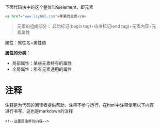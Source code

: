 下面代码块中的这个整体叫做element，即元素
```html
<a href="www.liy666.com">李某的主页</a>
```

>元素的组成部分：
起始标记(begin tag)+结束标记(end tag)+元素内容+元素属性

属性：属性名+属性值

**属性的分类：**
- 局部属性：某些元素特有的属性
- 全局属性：所有元素通用的属性

# 注释
注释是为代码的阅读者提供帮助，注释不参与运行，在html中注释使用以下内容进行书写，这也是markdown的注释
```
<!--这里是注释的内容-->
```